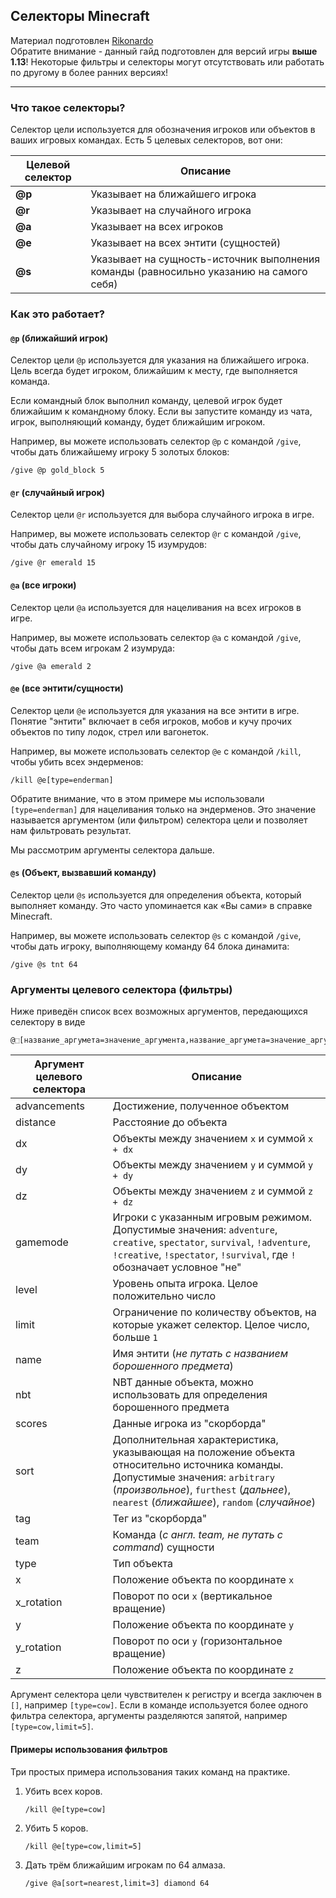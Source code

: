 
## Селекторы Minecraft
Материал подготовлен [Rikonardo](https://www.youtube.com/channel/UCAfPECGsDFaYJP8lXGv5opA "Rikonardo") <br/>
Обратите внимание - данный гайд подготовлен для версий игры **выше 1.13**! Некоторые фильтры и селекторы могут отсутствовать или работать по другому в более ранних версиях!

------------

### Что такое селекторы?
Селектор цели используется для обозначения игроков или объектов в ваших игровых командах. Есть 5 целевых селекторов, вот они:

| Целевой селектор | Описание |
| ------------ | ------------ |
| **@p** | Указывает на ближайшего игрока |
| **@r** | Указывает на случайного игрока |
| **@a** | Указывает на всех игроков |
| **@e** | Указывает на всех энтити (сущностей) |
| **@s** | Указывает на сущность-источник выполнения команды (равносильно указанию на самого себя) |
### Как это работает?
#### `@p` (ближайший игрок)
Селектор цели `@p` используется для указания на ближайшего игрока. Цель всегда будет игроком, ближайшим к месту, где выполняется команда.

Если командный блок выполнил команду, целевой игрок будет ближайшим к командному блоку. Если вы запустите команду из чата,
игрок, выполняющий команду, будет ближайшим игроком.

Например, вы можете использовать селектор `@p` с командой `/give`, чтобы дать ближайшему игроку 5 золотых блоков:
```
/give @p gold_block 5
```
#### `@r` (случайный игрок)
Селектор цели `@r` используется для выбора случайного игрока в игре.

Например, вы можете использовать селектор `@r` с командой `/give`, чтобы дать случайному игроку 15 изумрудов:
```
/give @r emerald 15
```
#### `@a` (все игроки)
Селектор цели `@a` используется для нацеливания на всех игроков в игре.

Например, вы можете использовать селектор `@a` с командой `/give`, чтобы дать всем игрокам 2 изумруда:
```
/give @a emerald 2
```
#### `@e` (все энтити/сущности)
Селектор цели `@e` используется для указания на все энтити в игре. Понятие "энтити" включает в себя игроков, мобов и кучу прочих объектов по типу лодок, стрел или вагонеток.

Например, вы можете использовать селектор `@e` с командой `/kill`, чтобы убить всех эндерменов:
```
/kill @e[type=enderman]
```
Обратите внимание, что в этом примере мы использовали `[type=enderman]` для нацеливания только на эндерменов. Это значение называется аргументом (или фильтром) селектора цели и позволяет нам фильтровать результат.

Мы рассмотрим аргументы селектора дальше.
#### `@s` (Объект, вызвавший команду)
Селектор цели `@s` используется для определения объекта, который выполняет команду. Это часто упоминается как «Вы сами» в справке Minecraft.

Например, вы можете использовать селектор `@s` с командой `/give`, чтобы дать игроку, выполняющему команду 64 блока динамита:
```
/give @s tnt 64
```
### Аргументы целевого селектора (фильтры)
Ниже приведён список всех возможных аргументов, передающихся селектору в виде
```
@⬚[название_аргумета=значение_аргумента,название_аргумета=значение_аргумента,...]
```
| Аргумент целевого селектора | Описание |
|--|--|
| advancements | Достижение, полученное объектом |
| distance | Расстояние до объекта |
| dx | Объекты между значением `x` и суммой `x + dx` |
| dy | Объекты между значением `y` и суммой `y + dy` |
| dz | Объекты между значением `z` и суммой `z + dz` |
| gamemode | Игроки с указанным игровым режимом. <br/> Допустимые значения: `adventure`, `creative`, `spectator`, `survival`, `!adventure`, `!creative`, `!spectator`, `!survival`, где `!` обозначает условное "не" |
| level | Уровень опыта игрока. Целое положительно число |
| limit | Ограничение по количеству объектов, на которые укажет селектор. Целое число, больше `1` |
| name | Имя энтити (*не путать с названием борошенного предмета*) |
| nbt | NBT данные объекта, можно использовать для определения борошенного предмета |
| scores | Данные игрока из "скорборда" |
| sort | Дополнительная характеристика, указывающая на положение объекта относительно источника команды. <br/> Допустимые значения: `arbitrary` (*произвольное*), `furthest` (*дальнее*), `nearest` (*ближайшее*), `random` (*случайное*) |
| tag | Тег из "скорборда" |
| team | Команда (*с англ. team, не путать с command*) сущности |
| type | Тип объекта |
| x | Положение объекта по координате `x` |
| x_rotation | Поворот по оси `x` (вертикальное вращение) |
| y | Положение объекта по координате `y` |
| y_rotation | Поворот по оси `y` (горизонтальное вращение) |
| z | Положение объекта по координате `z` |

Аргумент селектора цели чувствителен к регистру и всегда заключен в `[]`, например `[type=cow]`. 
Если в команде используется более одного фильтра селектора, аргументы разделяются запятой, например `[type=cow,limit=5]`.
#### Примеры использования фильтров
Три простых примера использования таких команд на практике.
1. Убить всех коров.
	```
	/kill @e[type=cow]
	```
2. Убить 5 коров.
	```
	/kill @e[type=cow,limit=5]
	```
3. Дать трём ближайшим игрокам по 64 алмаза.
	```
	/give @a[sort=nearest,limit=3] diamond 64
	```
